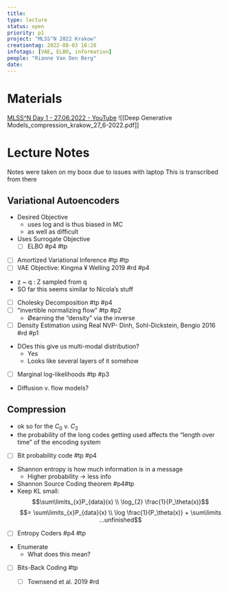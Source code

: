 ```yaml
---
title:
type: lecture
status: open
priority: p1
project: "MLSS^N 2022 Krakow"
creationtag: 2022-08-03 16:28
infotags: [VAE, ELBO, information]
people: "Rianne Van Den Berg"
date:
---
```


# Materials
[MLSS^N Day 1 - 27.06.2022 - YouTube](https://youtu.be/N447XbErsGE?t=16033)
![[Deep Generative Models_compression_krakow_27_6-2022.pdf]]

# Lecture Notes
Notes were taken on my boox due to issues with laptop
This is transcribed from there


## Variational Autoencoders
- Desired Objective 
	- uses log and is thus biased in MC
	- as well as difficult
- Uses Surrogate Objective 
	- [ ] ELBO #p4 #tp
- [ ] Amortized Variational Inference #tp #tp 
- [ ] VAE Objective: Kingma ¥ Welling 2019 #rd #p4 
- z ~ q : Z sampled from q
- SO far this seems similar to Nicola’s stuff
- [ ] Cholesky Decomposition #tp #p4 
- [ ] “invertible normalizing flow” #tp #p2 
	- Øearning the “density” via the inverse
- [ ] Density Estimation using Real NVP- Dinh, Sohl-Dickstein, Bengio 2016 #rd #p1 

- DOes this give us multi-modal distribution?
	- Yes
	- Looks like several layers of it somehow

- [ ] Marginal log-likelihoods #tp #p3 
- Diffusion v. flow models?

## Compression
- ok so for the $C_0$ v. $C_2$ 
- the probability of the long codes getting used affects the “length over time” of the encoding system
- [ ] Bit probability code #tp #p4 
- Shannon entropy is how much information is in a message
	- Higher probability → less info
- Shannon Source Coding theorem #p4#tp
- Keep KL small:
$$\sum\limits_{x}P_{data}(x) \\  \log_{2} \frac{1}{P_\theta(x)}$$
$$= \sum\limits_{x}P_{data}(x) \\  \log \frac{1}{P_\theta(x)} + \sum\limits ...unfinished$$
- [ ] Entropy Coders #p4 #tp
- Enumerate 
	- What does this mean?
- [ ] Bits-Back Coding #tp
	- [ ]  Townsend et al. 2019 #rd 
	